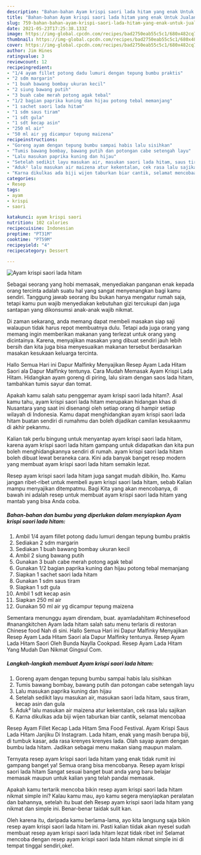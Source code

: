 ```yaml
---
description: "Bahan-bahan Ayam krispi saori lada hitam yang enak Untuk Jualan"
title: "Bahan-bahan Ayam krispi saori lada hitam yang enak Untuk Jualan"
slug: 759-bahan-bahan-ayam-krispi-saori-lada-hitam-yang-enak-untuk-jualan
date: 2021-05-23T17:25:38.133Z
image: https://img-global.cpcdn.com/recipes/bad2750eab55c5c1/680x482cq70/ayam-krispi-saori-lada-hitam-foto-resep-utama.jpg
thumbnail: https://img-global.cpcdn.com/recipes/bad2750eab55c5c1/680x482cq70/ayam-krispi-saori-lada-hitam-foto-resep-utama.jpg
cover: https://img-global.cpcdn.com/recipes/bad2750eab55c5c1/680x482cq70/ayam-krispi-saori-lada-hitam-foto-resep-utama.jpg
author: Jim Hines
ratingvalue: 3
reviewcount: 12
recipeingredient:
- "1/4 ayam fillet potong dadu lumuri dengan tepung bumbu praktis"
- "2 sdm margarin"
- "1 buah bawang bombay ukuran kecil"
- "2 siung bawang putih"
- "3 buah cabe merah potong agak tebal"
- "1/2 bagian paprika kuning dan hijau potong tebal memanjang"
- "1 sachet saori lada hitam"
- "1 sdm saus tiram"
- "1 sdt gula"
- "1 sdt kecap asin"
- "250 ml air"
- "50 ml air yg dicampur tepung maizena"
recipeinstructions:
- "Goreng ayam dengan tepung bumbu sampai habis lalu sisihkan"
- "Tumis bawang bombay, bawang putih dan potongan cabe setengah layu"
- "Lalu masukan paprika kuning dan hijau"
- "Setelah sedikit layu masukan air, masukan saori lada hitam, saus tiram, kecap asin dan gula"
- "Aduk² lalu masukan air maizena atur kekentalan, cek rasa lalu sajikan"
- "Karna dikulkas ada biji wijen taburkan biar cantik, selamat mencobaa"
categories:
- Resep
tags:
- ayam
- krispi
- saori

katakunci: ayam krispi saori 
nutrition: 102 calories
recipecuisine: Indonesian
preptime: "PT31M"
cooktime: "PT59M"
recipeyield: "4"
recipecategory: Dessert

---
```



![Ayam krispi saori lada hitam](https://img-global.cpcdn.com/recipes/bad2750eab55c5c1/680x482cq70/ayam-krispi-saori-lada-hitam-foto-resep-utama.jpg)

Sebagai seorang yang hobi memasak, menyediakan panganan enak kepada orang tercinta adalah suatu hal yang sangat menyenangkan bagi kamu sendiri. Tanggung jawab seorang ibu bukan hanya mengatur rumah saja, tetapi kamu pun wajib menyediakan kebutuhan gizi tercukupi dan juga santapan yang dikonsumsi anak-anak wajib nikmat.

Di zaman  sekarang, anda memang dapat membeli masakan siap saji walaupun tidak harus repot membuatnya dulu. Tetapi ada juga orang yang memang ingin memberikan makanan yang terlezat untuk orang yang dicintainya. Karena, menyajikan masakan yang dibuat sendiri jauh lebih bersih dan kita juga bisa menyesuaikan makanan tersebut berdasarkan masakan kesukaan keluarga tercinta. 

Hallo Semua Hari ini Dapur Malfinky Menyajikan Resep Ayam Lada Hitam Saori ala Dapur Malfinky tentunya. Cara Mudah Memasak Ayam Krispi Lada Hitam. Hidangkan ayam goreng di piring, lalu siram dengan saos lada hitam, tambahkan tumis sayur dan tomat.

Apakah kamu salah satu penggemar ayam krispi saori lada hitam?. Asal kamu tahu, ayam krispi saori lada hitam merupakan hidangan khas di Nusantara yang saat ini disenangi oleh setiap orang di hampir setiap wilayah di Indonesia. Kamu dapat menghidangkan ayam krispi saori lada hitam buatan sendiri di rumahmu dan boleh dijadikan camilan kesukaanmu di akhir pekanmu.

Kalian tak perlu bingung untuk menyantap ayam krispi saori lada hitam, karena ayam krispi saori lada hitam gampang untuk didapatkan dan kita pun boleh menghidangkannya sendiri di rumah. ayam krispi saori lada hitam boleh dibuat lewat beraneka cara. Kini ada banyak banget resep modern yang membuat ayam krispi saori lada hitam semakin lezat.

Resep ayam krispi saori lada hitam juga sangat mudah dibikin, lho. Kamu jangan ribet-ribet untuk membeli ayam krispi saori lada hitam, sebab Kalian mampu menyajikan ditempatmu. Bagi Kita yang akan mencobanya, di bawah ini adalah resep untuk membuat ayam krispi saori lada hitam yang mantab yang bisa Anda coba.

<!--inarticleads1-->

##### Bahan-bahan dan bumbu yang diperlukan dalam menyiapkan Ayam krispi saori lada hitam:

1. Ambil 1/4 ayam fillet potong dadu lumuri dengan tepung bumbu praktis
1. Sediakan 2 sdm margarin
1. Sediakan 1 buah bawang bombay ukuran kecil
1. Ambil 2 siung bawang putih
1. Gunakan 3 buah cabe merah potong agak tebal
1. Gunakan 1/2 bagian paprika kuning dan hijau potong tebal memanjang
1. Siapkan 1 sachet saori lada hitam
1. Gunakan 1 sdm saus tiram
1. Siapkan 1 sdt gula
1. Ambil 1 sdt kecap asin
1. Siapkan 250 ml air
1. Gunakan 50 ml air yg dicampur tepung maizena


Sementara menunggu ayam direndam, buat. ayamladahitam #chinesefood #nanangkitchen Ayam lada hitam salah satu menu terlaris di restoran Chinese food Nah di sini. Hallo Semua Hari ini Dapur Malfinky Menyajikan Resep Ayam Lada Hitam Saori ala Dapur Malfinky tentunya. Resep Ayam Lada Hitam Saori Oleh Bunda Naylla Cookpad. Resep Ayam Lada Hitam Yang Mudah Dan Nikmat Gingsul Com. 

<!--inarticleads2-->

##### Langkah-langkah membuat Ayam krispi saori lada hitam:

1. Goreng ayam dengan tepung bumbu sampai habis lalu sisihkan
1. Tumis bawang bombay, bawang putih dan potongan cabe setengah layu
1. Lalu masukan paprika kuning dan hijau
1. Setelah sedikit layu masukan air, masukan saori lada hitam, saus tiram, kecap asin dan gula
1. Aduk² lalu masukan air maizena atur kekentalan, cek rasa lalu sajikan
1. Karna dikulkas ada biji wijen taburkan biar cantik, selamat mencobaa


Resep Ayam Fillet Kecap Lada Hitam Sma Food Festival. Ayam Krispi Saus Lada Hitam Janjiku Di Instagram. Lada hitam, enak yang masih berupa biji, di tumbuk kasar, ada rasa krenyes krenyes lada. Olah sayap ayam dengan bumbu lada hitam. Jadikan sebagai menu makan siang maupun malam. 

Ternyata resep ayam krispi saori lada hitam yang enak tidak rumit ini gampang banget ya! Semua orang bisa mencobanya. Resep ayam krispi saori lada hitam Sangat sesuai banget buat anda yang baru belajar memasak maupun untuk kalian yang telah pandai memasak.

Apakah kamu tertarik mencoba bikin resep ayam krispi saori lada hitam nikmat simple ini? Kalau kamu mau, ayo kamu segera menyiapkan peralatan dan bahannya, setelah itu buat deh Resep ayam krispi saori lada hitam yang nikmat dan simple ini. Benar-benar taidak sulit kan. 

Oleh karena itu, daripada kamu berlama-lama, ayo kita langsung saja bikin resep ayam krispi saori lada hitam ini. Pasti kalian tiidak akan nyesel sudah membuat resep ayam krispi saori lada hitam lezat tidak ribet ini! Selamat mencoba dengan resep ayam krispi saori lada hitam nikmat simple ini di tempat tinggal sendiri,oke!.

